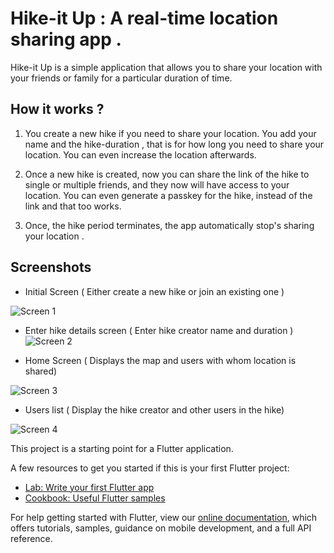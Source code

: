 # Hike-it Up : A real-time location sharing app .

Hike-it Up is a simple application that allows you to share your location with your friends or family for a particular duration of time. 

## How it works ?
1) You create a new hike if you need to share your location. You add your name and the hike-duration , that is for how long you need to share your location. You can even increase the location afterwards.

2) Once a new hike is created, now you can share the link of the hike to single or multiple friends, and they now will have access to your location. You can even generate a passkey for the hike, instead of the link and that too works.

3) Once, the hike period terminates, the app automatically stop's sharing your location .

  ## Screenshots 

* Initial Screen ( Either create a new hike or join an existing one )

![Screen 1](https://github.com/parthpanchal123/beacon-app/blob/master/Screenshots/Google%20Pixel%202%20(1).jpg)


* Enter hike details screen ( Enter hike creator name and duration )
![Screen 2](https://github.com/parthpanchal123/beacon-app/blob/master/Screenshots/Google%20Pixel%202%20(2).jpg)


* Home Screen ( Displays the map and users with whom location is shared)

![Screen 3](https://github.com/parthpanchal123/beacon-app/blob/master/Screenshots/Google%20Pixel%202%20(3).jpg)


* Users list ( Display the hike creator and other users in the hike)

![Screen 4](https://github.com/parthpanchal123/beacon-app/blob/master/Screenshots/Google%20Pixel%202%20(4).jpg)

This project is a starting point for a Flutter application.

A few resources to get you started if this is your first Flutter project:

- [Lab: Write your first Flutter app](https://flutter.dev/docs/get-started/codelab)
- [Cookbook: Useful Flutter samples](https://flutter.dev/docs/cookbook)

For help getting started with Flutter, view our
[online documentation](https://flutter.dev/docs), which offers tutorials,
samples, guidance on mobile development, and a full API reference.
